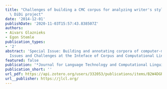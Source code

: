 ```yaml
---
title: "Challenges of building a CMC corpus for analyzing writer's style by age: The\
  \ DiDi project"
date: '2014-12-01'
publishDate: '2020-11-03T15:57:43.838507Z'
authors:
- Aivars Glaznieks
- Egon Stemle
publication_types:
- '2'
abstract: 'Special Issue: Building and annotating corpora of computer-mediated discourse.
  Issues and Challenges at the Inteface of Corpus and Computational Linguistics'
featured: false
publication: '*Journal for Language Technology and Computational Linguistics (JLCL)*'
publication_short: ''
url_pdf: https://api.zotero.org/users/332053/publications/items/B2W4DGRL/file/view
url__publisher: https://jlcl.org/
---
```


